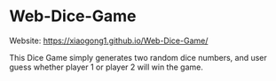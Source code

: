 # Web-Dice-Game

Website: https://xiaogong1.github.io/Web-Dice-Game/

This Dice Game simply generates two random dice numbers, and user guess whether player 1 or player 2 will win the game.
